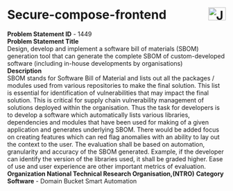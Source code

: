 # Secure-compose-frontend <a href="https://www.linkedin.com/in/janvi-choudhary-68a199225/" target="blank"><img align="right" src="https://raw.githubusercontent.com/rahuldkjain/github-profile-readme-generator/master/src/images/icons/Social/linked-in-alt.svg" alt="Janvi Choudhary" height="30" width="40" /></a>
**Problem Statement ID** - 1449 <br>
**Problem Statement Title** <br>
Design, develop and implement a software bill of materials (SBOM) generation tool that can generate the complete SBOM of custom-developed software (including in-house developments by organisations)<br>
**Description**	<br>
SBOM stands for Software Bill of Material and lists out all the packages / modules used from various repositories to make the final solution. This list is essential for identification of vulnerabilities that may impact the final solution. This is critical for supply chain vulnerability management of solutions deployed within the organisation. Thus the task for developers is to develop a software which automatically lists various libraries, dependencies and modules that have been used for making of a given application and generates underlying SBOM. There would be added focus on creating features which can red flag anomalies with an ability to lay out the context to the user. The evaluation shall be based on automation, granularity and accuracy of the SBOM generated. Example, if the developer can identify the version of the libraries used, it shall be graded higher. Ease of use and user experience are other important metrics of evaluation.
**Organization	National Technical Research Organisation,(NTRO)**
**Category	Software** - Domain Bucket	Smart Automation

